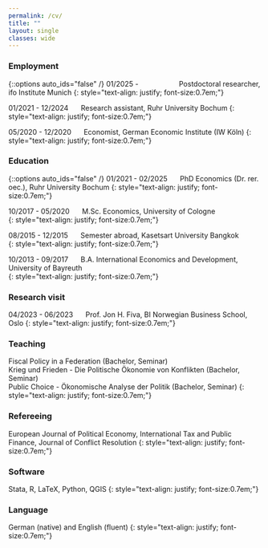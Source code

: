 ```yaml
---
permalink: /cv/
title: ""
layout: single
classes: wide
---
```


### Employment
{::options auto_ids="false" /}
01/2025 - &ensp;&ensp;&emsp;&emsp;&emsp;&ensp;&ensp;&ensp;Postdoctoral researcher, ifo Institute Munich 
{: style="text-align: justify; font-size:0.7em;"}

01/2021 - 12/2024 &ensp;&ensp;&ensp;Research assistant, Ruhr University Bochum 
{: style="text-align: justify; font-size:0.7em;"}

05/2020 - 12/2020 &ensp;&ensp;&ensp;Economist, German Economic Institute (IW Köln)
{: style="text-align: justify; font-size:0.7em;"}

### Education
{::options auto_ids="false" /}
01/2021 - 02/2025 &ensp;&ensp;&ensp;PhD Economics (Dr. rer. oec.), Ruhr University Bochum 
{: style="text-align: justify; font-size:0.7em;"}

10/2017 - 05/2020 &ensp;&ensp;&ensp;M.Sc. Economics, University of Cologne   
{: style="text-align: justify; font-size:0.7em;"}

08/2015 - 12/2015 &ensp;&ensp;&ensp;Semester abroad, Kasetsart University Bangkok  
{: style="text-align: justify; font-size:0.7em;"}

10/2013 - 09/2017 &ensp;&ensp;&ensp;B.A. International Economics and Development, University of Bayreuth  
{: style="text-align: justify; font-size:0.7em;"}

### Research visit
04/2023 - 06/2023 &ensp;&ensp;&ensp;Prof. Jon H. Fiva, BI Norwegian Business School, Oslo
{: style="text-align: justify; font-size:0.7em;"}

### Teaching
Fiscal Policy in a Federation (Bachelor, Seminar)  
Krieg und Frieden - Die Politische Ökonomie von Konflikten (Bachelor, Seminar)  
Public Choice - Ökonomische Analyse der Politik (Bachelor, Seminar)
{: style="text-align: justify; font-size:0.7em;"}

### Refereeing
European Journal of Political Economy, International Tax and Public Finance, Journal of Conflict Resolution
{: style="text-align: justify; font-size:0.7em;"}

### Software 
Stata, R, LaTeX, Python, QGIS
{: style="text-align: justify; font-size:0.7em;"}

### Language
German (native) and English (fluent)
{: style="text-align: justify; font-size:0.7em;"}
